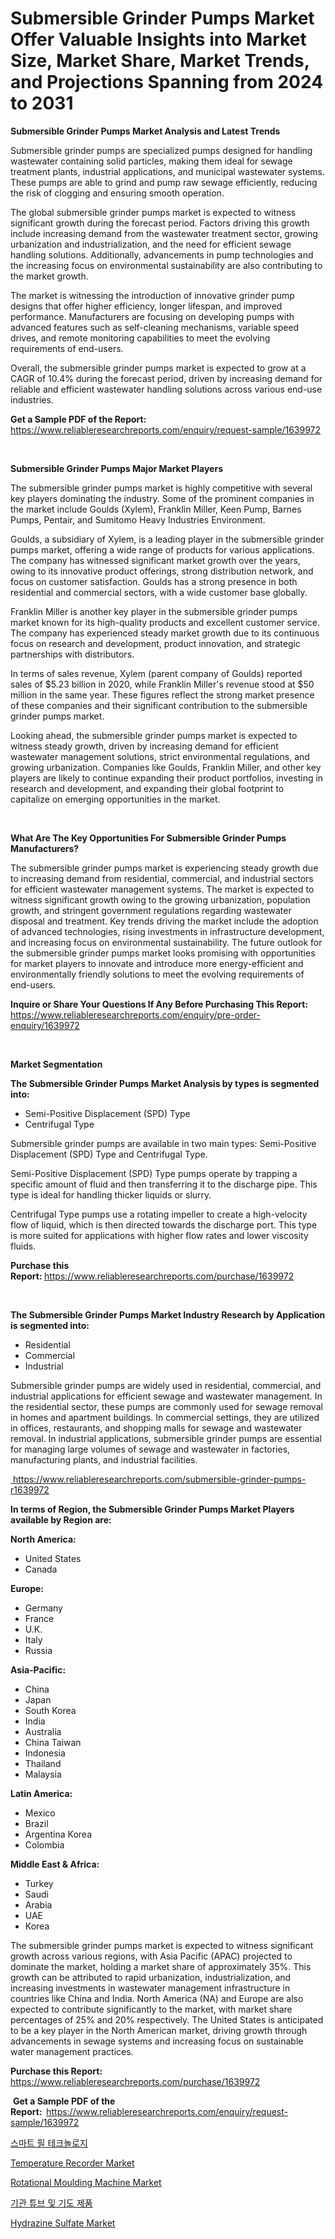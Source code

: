 <p><h1>Submersible Grinder Pumps Market Offer Valuable Insights into Market Size, Market Share, Market Trends, and Projections Spanning from 2024 to 2031</h1></p><p><strong>Submersible Grinder Pumps Market Analysis and Latest Trends</strong></p>
<p><p>Submersible grinder pumps are specialized pumps designed for handling wastewater containing solid particles, making them ideal for sewage treatment plants, industrial applications, and municipal wastewater systems. These pumps are able to grind and pump raw sewage efficiently, reducing the risk of clogging and ensuring smooth operation.</p><p>The global submersible grinder pumps market is expected to witness significant growth during the forecast period. Factors driving this growth include increasing demand from the wastewater treatment sector, growing urbanization and industrialization, and the need for efficient sewage handling solutions. Additionally, advancements in pump technologies and the increasing focus on environmental sustainability are also contributing to the market growth.</p><p>The market is witnessing the introduction of innovative grinder pump designs that offer higher efficiency, longer lifespan, and improved performance. Manufacturers are focusing on developing pumps with advanced features such as self-cleaning mechanisms, variable speed drives, and remote monitoring capabilities to meet the evolving requirements of end-users.</p><p>Overall, the submersible grinder pumps market is expected to grow at a CAGR of 10.4% during the forecast period, driven by increasing demand for reliable and efficient wastewater handling solutions across various end-use industries.</p></p>
<p><strong>Get a Sample PDF of the Report:&nbsp;</strong> <a href="https://www.reliableresearchreports.com/enquiry/request-sample/1639972">https://www.reliableresearchreports.com/enquiry/request-sample/1639972</a></p>
<p>&nbsp;</p>
<p><strong>Submersible Grinder Pumps Major Market Players</strong></p>
<p><p>The submersible grinder pumps market is highly competitive with several key players dominating the industry. Some of the prominent companies in the market include Goulds (Xylem), Franklin Miller, Keen Pump, Barnes Pumps, Pentair, and Sumitomo Heavy Industries Environment.</p><p>Goulds, a subsidiary of Xylem, is a leading player in the submersible grinder pumps market, offering a wide range of products for various applications. The company has witnessed significant market growth over the years, owing to its innovative product offerings, strong distribution network, and focus on customer satisfaction. Goulds has a strong presence in both residential and commercial sectors, with a wide customer base globally.</p><p>Franklin Miller is another key player in the submersible grinder pumps market known for its high-quality products and excellent customer service. The company has experienced steady market growth due to its continuous focus on research and development, product innovation, and strategic partnerships with distributors.</p><p>In terms of sales revenue, Xylem (parent company of Goulds) reported sales of $5.23 billion in 2020, while Franklin Miller's revenue stood at $50 million in the same year. These figures reflect the strong market presence of these companies and their significant contribution to the submersible grinder pumps market.</p><p>Looking ahead, the submersible grinder pumps market is expected to witness steady growth, driven by increasing demand for efficient wastewater management solutions, strict environmental regulations, and growing urbanization. Companies like Goulds, Franklin Miller, and other key players are likely to continue expanding their product portfolios, investing in research and development, and expanding their global footprint to capitalize on emerging opportunities in the market.</p></p>
<p>&nbsp;</p>
<p><strong>What Are The Key Opportunities For Submersible Grinder Pumps Manufacturers?</strong></p>
<p><p>The submersible grinder pumps market is experiencing steady growth due to increasing demand from residential, commercial, and industrial sectors for efficient wastewater management systems. The market is expected to witness significant growth owing to the growing urbanization, population growth, and stringent government regulations regarding wastewater disposal and treatment. Key trends driving the market include the adoption of advanced technologies, rising investments in infrastructure development, and increasing focus on environmental sustainability. The future outlook for the submersible grinder pumps market looks promising with opportunities for market players to innovate and introduce more energy-efficient and environmentally friendly solutions to meet the evolving requirements of end-users.</p></p>
<p><strong>Inquire or Share Your Questions If Any Before Purchasing This Report:</strong> <a href="https://www.reliableresearchreports.com/enquiry/pre-order-enquiry/1639972">https://www.reliableresearchreports.com/enquiry/pre-order-enquiry/1639972</a></p>
<p>&nbsp;</p>
<p><strong>Market Segmentation</strong></p>
<p><strong>The Submersible Grinder Pumps Market Analysis by types is segmented into:</strong></p>
<p><ul><li>Semi-Positive Displacement (SPD) Type</li><li>Centrifugal Type</li></ul></p>
<p><p>Submersible grinder pumps are available in two main types: Semi-Positive Displacement (SPD) Type and Centrifugal Type. </p><p>Semi-Positive Displacement (SPD) Type pumps operate by trapping a specific amount of fluid and then transferring it to the discharge pipe. This type is ideal for handling thicker liquids or slurry.</p><p>Centrifugal Type pumps use a rotating impeller to create a high-velocity flow of liquid, which is then directed towards the discharge port. This type is more suited for applications with higher flow rates and lower viscosity fluids.</p></p>
<p><strong>Purchase this Report:&nbsp;</strong><a href="https://www.reliableresearchreports.com/purchase/1639972">https://www.reliableresearchreports.com/purchase/1639972</a></p>
<p>&nbsp;</p>
<p><strong>The Submersible Grinder Pumps Market Industry Research by Application is segmented into:</strong></p>
<p><ul><li>Residential</li><li>Commercial</li><li>Industrial</li></ul></p>
<p><p>Submersible grinder pumps are widely used in residential, commercial, and industrial applications for efficient sewage and wastewater management. In the residential sector, these pumps are commonly used for sewage removal in homes and apartment buildings. In commercial settings, they are utilized in offices, restaurants, and shopping malls for sewage and wastewater removal. In industrial applications, submersible grinder pumps are essential for managing large volumes of sewage and wastewater in factories, manufacturing plants, and industrial facilities.</p></p>
<p><a href="https://www.reliableresearchreports.com/submersible-grinder-pumps-r1639972">&nbsp;https://www.reliableresearchreports.com/submersible-grinder-pumps-r1639972</a></p>
<p><strong>In terms of Region, the Submersible Grinder Pumps Market Players available by Region are:</strong></p>
<p>
    <p> <strong> North America: </strong>
        <ul>
            <li>United States</li>
            <li>Canada</li>
        </ul>
        </p> 
    <p> <strong> Europe: </strong>
        <ul>
            <li>Germany</li>
            <li>France</li>
            <li>U.K.</li>
            <li>Italy</li>
            <li>Russia</li>
        </ul>
        </p> 
    <p> <strong> Asia-Pacific: </strong>
        <ul>
            <li>China</li>
            <li>Japan</li>
            <li>South Korea</li>
            <li>India</li>
            <li>Australia</li>
            <li>China Taiwan</li>
            <li>Indonesia</li>
            <li>Thailand</li>
            <li>Malaysia</li>
        </ul>
        </p> 
    <p> <strong> Latin America: </strong>
        <ul>
            <li>Mexico</li>
            <li>Brazil</li>
            <li>Argentina Korea</li>
            <li>Colombia</li>
        </ul>
        </p> 
    <p> <strong> Middle East & Africa: </strong>
        <ul>
            <li>Turkey</li>
            <li>Saudi</li>
            <li>Arabia</li>
            <li>UAE</li>
            <li>Korea</li>
        </ul>
    </p>
    </p>
<p><p>The submersible grinder pumps market is expected to witness significant growth across various regions, with Asia Pacific (APAC) projected to dominate the market, holding a market share of approximately 35%. This growth can be attributed to rapid urbanization, industrialization, and increasing investments in wastewater management infrastructure in countries like China and India. North America (NA) and Europe are also expected to contribute significantly to the market, with market share percentages of 25% and 20% respectively. The United States is anticipated to be a key player in the North American market, driving growth through advancements in sewage systems and increasing focus on sustainable water management practices.</p></p>
<p><strong>Purchase this Report: </strong><a href="https://www.reliableresearchreports.com/purchase/1639972">https://www.reliableresearchreports.com/purchase/1639972</a></p>
<p>&nbsp;<strong>Get a Sample PDF of the Report:&nbsp;&nbsp;</strong><a href="https://www.reliableresearchreports.com/enquiry/request-sample/1639972">https://www.reliableresearchreports.com/enquiry/request-sample/1639972</a></p>
<p><strong></strong></p>
<p><p><a href="https://github.com/royErdmtyan906778/Market-Research-Report-List-1/blob/main/134918034578.md">스마트 필 테크놀로지</a></p><p><a href="https://github.com/gdfhhhj/Market-Research-Report-List-4/blob/main/temperature-recorder-market.md">Temperature Recorder Market</a></p><p><a href="https://github.com/RichRobinson5/Market-Research-Report-List-4/blob/main/rotational-moulding-machine-market.md">Rotational Moulding Machine Market</a></p><p><a href="https://github.com/valroy852/Market-Research-Report-List-1/blob/main/657469134579.md">기관 튜브 및 기도 제품</a></p><p><a href="https://issuu.com/reportprime-2/docs/hydrazine-sulfate-market-size-2030.pptx">Hydrazine Sulfate Market</a></p></p>